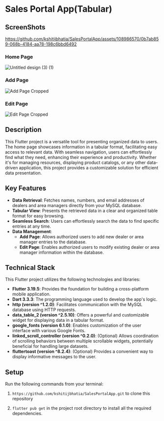 # Sales Portal App(Tabular)

## ScreenShots

https://github.com/kshitijbhatia/SalesPortalApp/assets/108986570/0b7ab859-068b-4184-aa78-198c6bbd6492

### Home Page
![Untitled design (3) (1)](https://github.com/kshitijbhatia/SalesPortalApp/assets/108986570/f3f2a961-abc9-40a1-b37d-8187b037d986)
### Add Page
![Add Page Cropped](https://github.com/kshitijbhatia/SalesPortalApp/assets/108986570/c31b1205-0db3-4357-b2aa-748b29a633a1)
### Edit Page
![Edit Page Cropped](https://github.com/kshitijbhatia/SalesPortalApp/assets/108986570/c84f16f1-0d15-4c0a-8ea3-6bd9160218e4)

## Description
This Flutter project is a versatile tool for presenting organized data to users. The home page showcases information in a tabular format, facilitating easy access to relevant data. With seamless navigation, users can effortlessly find what they need, enhancing their experience and productivity. Whether it's for managing resources, displaying product catalogs, or any other data-driven application, this project provides a customizable solution for efficient data presentation.

## Key Features
- **Data Retrieval**: Fetches names, numbers, and email addresses of dealers and area managers directly from your MySQL database.
- **Tabular View**: Presents the retrieved data in a clear and organized table format for easy browsing.
- **Seamless Search**: Users can effortlessly search the data to find specific entries at any time.
- **Data Management**:
  - **Add Page**: Allows authorized users to add new dealer or area manager entries to the database.
  - **Edit Page**: Enables authorized users to modify existing dealer or area manager information within the database.

## Technical Stack

This Flutter project utilizes the following technologies and libraries:

- **Flutter 3.19.5**: Provides the foundation for building a cross-platform mobile application.
- **Dart 3.3.3**: The programming language used to develop the app's logic.
- **http (version ^1.2.0)**: Facilitates communication with the MySQL database using HTTP requests.
- **data_table_2 (version ^2.5.10)**: Offers a powerful and customizable widget for displaying data in a tabular format.
- **google_fonts (version 6.1.0)**: Enables customization of the user interface with various Google Fonts.
- **linked_scroll_controller (version ^0.2.0)**: (Optional) Allows coordination of scrolling behaviors between multiple scrollable widgets, potentially beneficial for handling large datasets.
- **fluttertoast (version ^8.2.4)**: (Optional) Provides a convenient way to display informative messages to the user.

## Setup

Run the following commands from your terminal:

1) `https://github.com/kshitijbhatia/SalesPortalApp.git` to clone this repository 

2) `flutter pub get` in the project root directory to install all the required dependencies.



